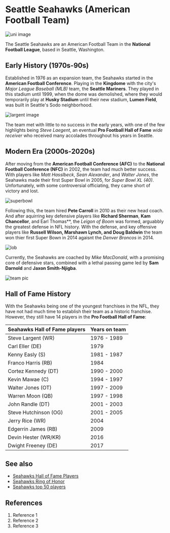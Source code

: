 # Seattle Seahawks (American Football Team)
![uni image](https://upload.wikimedia.org/wikipedia/commons/thumb/0/03/Seattle_Seahawks_Uniforms_2025.png/330px-Seattle_Seahawks_Uniforms_2025.png)

The Seattle Seahawks are an American Football Team in the **National Football League**, based in Seattle, Washington. 


## Early History (1970s-90s)
Established in 1976 as an expansion team, the Seahawks started in the **American Football Conference**. Playing in the **Kingdome** with the city's *Major League Baseball (MLB)* team, the **Seattle Mariners**. They played in this stadium until 1999, when the dome was demolished, where they would temporarily play at **Husky Stadium** until their new stadium, **Lumen Field**, was built in Seattle's Sodo neighborhood.

![largent image](https://encrypted-tbn0.gstatic.com/images?q=tbn:ANd9GcQyju_42tUZCyI7zdusSMU5lfOsMQpr4aoLbw&s)

The team met with little to no success in the early years, with one of the few highlights being *Steve Laegent*, an eventual **Pro Football Hall of Fame** *wide receiver* who received many accolades throughout his years in Seattle.

## Modern Era (2000s-2020s)
After moving from the **American Football Conference (AFC)** to the **National Football Conference (NFC)** in 2002, the team had much better success. With players like *Matt Hasslbeck*, *Sean Alexander*, and *Walter Jones*, the Seahawks made their first Super Bowl in 2005, for *Super Bowl XL (40)*. Unfortunately, with some controversial officiating, they came short of victory and lost. 

![superbowl](https://www.si.com/.image/t_share/MTY4MTg3MjgyNTUxNjEyODAw/ben-roethlisberger-super-bowl-xl-touchdown-airborne-hk_0jpg.jpg)

Following this, the team hired **Pete Carroll** in 2010 as their new head coach. And after aquirring key defensive players like **Richard Sherman**, **Kam Chancellor**, and Earl Thomas**, the *Leigon of Boom* was formed, arguabbly the greatest defense in NFL history. With the defense, and key offensive players like **Russell Wilson, Marshawn Lynch, and Doug Baldwin** the team won thier first Super Bown in 2014 agaisnt the *Denver Broncos* in 2014.

![lob](https://i.ytimg.com/vi/NsG7YueEYZM/maxresdefault.jpg)

Currently, the Seahawks are coached by *Mike MacDonald*, with a promising core of defensive stars, combined with a lethal passing game led by **Sam Darnold** and **Jaxon Smith-Njigba**.

![team pic](https://encrypted-tbn0.gstatic.com/images?q=tbn:ANd9GcQ1I0NuttiNpSSHS27JWk8nRikuOyj1nRYBqw&s)

## Hall of Fame History
With the Seahawks being one of the youngest franchises in the NFL, they have not had much time to establish their team as a historic franchise. However, they still have 14 players in the **Pro Football Hall of Fame**:

| Seahawks Hall of Fame players | Years  on team |
|-------------------------------|-----------------------
|Steve Largent (WR)             |1976 - 1989           |
|Carl Eller (DE)                |1979                  |
|Kenny Easly (S)                |1981 - 1987           |
|Franco Harris (RB)             |1984                  |
|Cortez Kennedy (DT)            |1990 - 2000           |
|Kevin Mawae (C)                |1994 - 1997           | 
|Walter Jones (OT)              |1997 - 2009           |
|Warren Moon (QB)               |1997 - 1998           |
|John Randle (DT)               |2001 - 2003           |
|Steve Hutchinson (OG)          |2001 - 2005           |
|Jerry Rice (WR)                |2004                  |
|Edgerrin James (RB)            |2009                  |
|Devin Hester (WR/KR)           |2016                  |
|Dwight Freeney (DE)            |2017                  |

## See also
- [Seahawks Hall of Fame Players](https://www.seahawks.com/team/pro-football-hall-of-fame/)
- [Seahawks Ring of Honor](https://www.seahawks.com/ring-of-honor/)
- [Seahawks top 50 players ](https://50.seahawks.com/?_gl=1*784phb*_ga*MTc0NjEzODQ5Ni4xNzYwNDIxNjcw*_ga_Z75VDJF1JJ*czE3NjA0MjE2NjkkbzEkZzEkdDE3NjA0MjI0MzYkajkkbDAkaDA.)

## References
1. Reference 1
2. Reference 2
3. Reference 3

